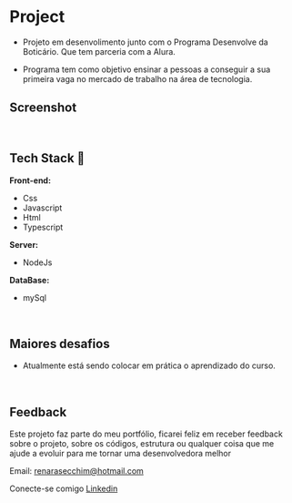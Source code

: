 # Project 

- Projeto em desenvolimento junto com o Programa Desenvolve da Boticário. Que tem parceria com a Alura. 

- Programa tem como objetivo ensinar a pessoas a conseguir a sua primeira vaga no mercado de trabalho na área de tecnologia.
&nbsp;

## Screenshot
  

&nbsp;

## Tech Stack 💜

**Front-end:**
  - Css 
  - Javascript
  - Html
  - Typescript

**Server:**
  - NodeJs

**DataBase:**
  - mySql

&nbsp;
## Maiores desafios
- Atualmente está sendo colocar em prática o aprendizado do curso.

&nbsp;
## Feedback
Este projeto faz parte do meu portfólio, ficarei feliz em receber feedback sobre o projeto, sobre os códigos, estrutura ou qualquer coisa que me ajude a evoluir para me tornar uma desenvolvedora melhor

Email: renarasecchim@hotmail.com

Conecte-se comigo [Linkedin](https://www.linkedin.com/in/renarasecchim/)
